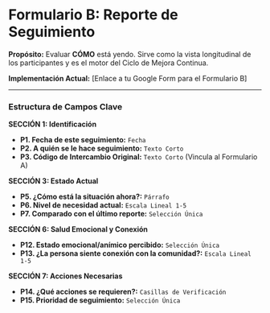 # Formulario B: Reporte de Seguimiento

**Propósito:** Evaluar **CÓMO** está yendo. Sirve como la vista longitudinal de los participantes y es el motor del Ciclo de Mejora Continua.

**Implementación Actual:** [Enlace a tu Google Form para el Formulario B]

---

### Estructura de Campos Clave

**SECCIÓN 1: Identificación**
- **P1. Fecha de este seguimiento:** `Fecha`
- **P2. A quién se le hace seguimiento:** `Texto Corto`
- **P3. Código de Intercambio Original:** `Texto Corto` (Vincula al Formulario A)

**SECCIÓN 3: Estado Actual**
- **P5. ¿Cómo está la situación ahora?:** `Párrafo`
- **P6. Nivel de necesidad actual:** `Escala Lineal 1-5`
- **P7. Comparado con el último reporte:** `Selección Única`

**SECCIÓN 6: Salud Emocional y Conexión**
- **P12. Estado emocional/anímico percibido:** `Selección Única`
- **P13. ¿La persona siente conexión con la comunidad?:** `Escala Lineal 1-5`

**SECCIÓN 7: Acciones Necesarias**
- **P14. ¿Qué acciones se requieren?:** `Casillas de Verificación`
- **P15. Prioridad de seguimiento:** `Selección Única`
